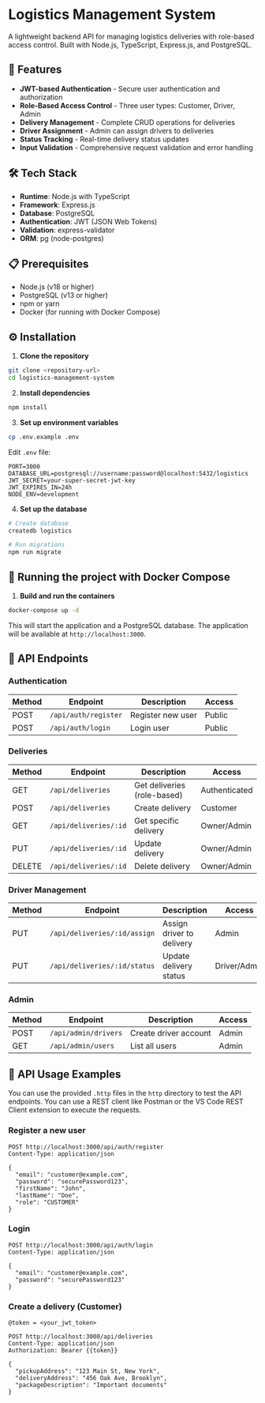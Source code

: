 
# Logistics Management System

A lightweight backend API for managing logistics deliveries with role-based access control. Built with Node.js, TypeScript, Express.js, and PostgreSQL.

## 🚀 Features

- **JWT-based Authentication** - Secure user authentication and authorization
- **Role-Based Access Control** - Three user types: Customer, Driver, Admin
- **Delivery Management** - Complete CRUD operations for deliveries
- **Driver Assignment** - Admin can assign drivers to deliveries
- **Status Tracking** - Real-time delivery status updates
- **Input Validation** - Comprehensive request validation and error handling

## 🛠 Tech Stack

- **Runtime**: Node.js with TypeScript
- **Framework**: Express.js
- **Database**: PostgreSQL
- **Authentication**: JWT (JSON Web Tokens)
- **Validation**: express-validator
- **ORM**: pg (node-postgres)

## 📋 Prerequisites

- Node.js (v18 or higher)
- PostgreSQL (v13 or higher)
- npm or yarn
- Docker (for running with Docker Compose)

## ⚙️ Installation

1. **Clone the repository**
```bash
git clone <repository-url>
cd logistics-management-system
```

2. **Install dependencies**
```bash
npm install
```

3. **Set up environment variables**
```bash
cp .env.example .env
```

Edit `.env` file:
```env
PORT=3000
DATABASE_URL=postgresql://username:password@localhost:5432/logistics
JWT_SECRET=your-super-secret-jwt-key
JWT_EXPIRES_IN=24h
NODE_ENV=development
```

4. **Set up the database**
```bash
# Create database
createdb logistics

# Run migrations
npm run migrate
```

## 🚀 Running the project with Docker Compose

1. **Build and run the containers**
```bash
docker-compose up -d
```

This will start the application and a PostgreSQL database. The application will be available at `http://localhost:3000`.

## 🔌 API Endpoints

### Authentication

| Method | Endpoint | Description | Access |
|--------|----------|-------------|--------|
| POST | `/api/auth/register` | Register new user | Public |
| POST | `/api/auth/login` | Login user | Public |

### Deliveries

| Method | Endpoint | Description | Access |
|--------|----------|-------------|--------|
| GET | `/api/deliveries` | Get deliveries (role-based) | Authenticated |
| POST | `/api/deliveries` | Create delivery | Customer |
| GET | `/api/deliveries/:id` | Get specific delivery | Owner/Admin |
| PUT | `/api/deliveries/:id` | Update delivery | Owner/Admin |
| DELETE | `/api/deliveries/:id` | Delete delivery | Owner/Admin |

### Driver Management

| Method | Endpoint | Description | Access |
|--------|----------|-------------|--------|
| PUT | `/api/deliveries/:id/assign` | Assign driver to delivery | Admin |
| PUT | `/api/deliveries/:id/status` | Update delivery status | Driver/Admin |

### Admin

| Method | Endpoint | Description | Access |
|--------|----------|-------------|--------|
| POST | `/api/admin/drivers` | Create driver account | Admin |
| GET | `/api/admin/users` | List all users | Admin |

## 📝 API Usage Examples

You can use the provided `.http` files in the `http` directory to test the API endpoints. You can use a REST client like Postman or the VS Code REST Client extension to execute the requests.

### Register a new user

```http
POST http://localhost:3000/api/auth/register
Content-Type: application/json

{
  "email": "customer@example.com",
  "password": "securePassword123",
  "firstName": "John",
  "lastName": "Doe",
  "role": "CUSTOMER"
}
```

### Login

```http
POST http://localhost:3000/api/auth/login
Content-Type: application/json

{
  "email": "customer@example.com",
  "password": "securePassword123"
}
```

### Create a delivery (Customer)

```http
@token = <your_jwt_token>

POST http://localhost:3000/api/deliveries
Content-Type: application/json
Authorization: Bearer {{token}}

{
  "pickupAddress": "123 Main St, New York",
  "deliveryAddress": "456 Oak Ave, Brooklyn",
  "packageDescription": "Important documents"
}
```

